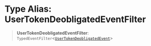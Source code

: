 # Type Alias: UserTokenDeobligatedEventFilter

> **UserTokenDeobligatedEventFilter**: `TypedEventFilter`\<[`UserTokenDeobligatedEvent`](UserTokenDeobligatedEvent.md)\>
